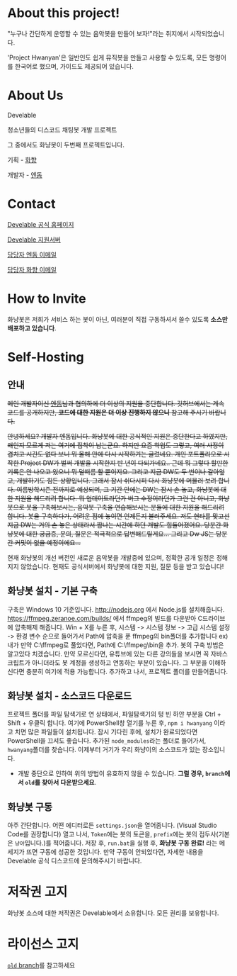 # About this project!

"누구나 간단하게 운영할 수 있는 음악봇을 만들어 보자!"라는 취지에서 시작되었습니다.

'Project Hwanyan'은 일반인도 쉽게 뮤직봇을 만들고 사용할 수 있도록, 모든 명령어를 한국어로 했으며, 가이드도 제공되어 있습니다.

# About Us

Develable

청소년들의 디스코드 채팅봇 개발 프로젝트

그 중에서도 화냥봇이 두번째 프로젝트입니다.

기획 - [화향](https://hwahyang.space)

개발자 - [엔돔](http://endom.kro.kr)

# Contact

[Develable 공식 홈페이지](https://develable.xyz)

[Develable 지원서버](https://invite.gg/Develable)

[담당자 엔돔 이메일](mailto:dyyeom1@naver.com)

[담당자 화향 이메일](mailto:hwahyang@develable.xyz)

# How to Invite

화냥봇은 저희가 서비스 하는 봇이 아닌, 여러분이 직접 구동하셔서 쓸수 있도록 **소스만 배포하고 있습니다**.

# Self-Hosting

## 안내

~~메인 개발자이신 [엔돔](http://endom.kro.kr)님과 협의하에 더 이상의 지원을 중단합니다.
깃허브에서는 계속 코드를 공개하지만, **코드에 대한 지원은 더 이상 진행하지 않으니** 참고해 주시기 바랍니다.~~

~~안녕하세요? 개발자 엔돔입니다. 화냥봇에 대한 공식적인 지원은 중단한다고 하였지만, 왜인지 모르게 저는 여기에 집착이 남는군요.
하지만 요즘 학업도 그렇고, 여러 사정이 겹치고 시간도 없다 보니 뭐 올해 안에 다시 시작하기는 글렀네요.
개인 포트폴리오로 시작한 Project DW가 벌써 개발을 시작한지 반 년이 다되가네요..
근데 뭐 그렇다 할만한 기록은 안 나오고 있으니 뭐 덜떠름 할 뿐이지요.
그리고 지금 DW도 두 번이나 갈아엎고, 개발하기도 힘든 상황입니다. 그래서 잠시 쉬다시피 다시 화냥봇에 머물러 보려 합니다.
여름방학시즌 전까지로 예상되며, 그 기간 안에는 DW는 잠시 손 놓고, 화냥봇에 대한 지원을 해드리려 합니다.
뭐 업데이트라던가 버그 수정이라던가 그런 건 아니고, 화냥봇으로 봇을 구축해보시는, 음악봇 구축을 연습해보시는 분들에 대한 지원을 해드리려 합니다.
봇을 구축하다가, 어려운 점에 놓이면 언제든지 불러주세요. 저도 현타를 맞고선 지금 DW는 거의 손 놓은 상태라서 짬나는 시간에 하던 개발도 힘들어졌어요.
당분간 화냥봇에 대한 궁금증, 문의, 질문은 적극적으로 답변해드릴게요...
그리고 Dw JS는 당분간 커밋이 없을 예정이에요...~~

현재 화냥봇의 개선 버전인 새로운 음악봇을 개발중에 있으며, 정확한 공개 일정은 정해지지 않았습니다.
현재도 공식서버에서 화냥봇에 대한 지원, 질문 등을 받고 있습니다! 

## 화냥봇 설치 - 기본 구축

구축은 Windows 10 기준입니다.
http://nodejs.org 에서 Node.js를 설치해줍니다.
https://ffmpeg.zeranoe.com/builds/ 에서 ffmpeg의 빌드를 다운받아 C드라이브에 압축해제 해줍니다.
Win + X를 누른 후, 시스템 -> 시스템 정보 -> 고급 시스템 설정 -> 환경 변수 순으로 들어가서
Path에 압축을 푼 ffmpeg의 bin폴더를 추가합니다
ex) 내가 만약 C:\ffmpeg로 풀었다면, Path에 C:\ffmpeg\bin을 추가.
봇의 구축 방법은 알고있다 치겠습니다. 
만약 모르신다면, 유튜브에 있는 다른 강의들을 보시면 꼭 자바스크립트가 아니더라도 봇 계정을 생성하고 연동하는 부분이 있습니다.
그 부분을 이해하신다면 충분히 여기에 적용 가능합니다.
추가하고 나서, 프로젝트 폴더를 만들어줍니다.

## 화냥봇 설치 - 소스코드 다운로드

프로젝트 폴더를 파일 탐색기로 연 상태에서, 파일탐색기의 텅 빈 하얀 부분을 Ctrl + Shift + 우클릭 합니다.
여기에 PowerShell창 열기를 누른 후, `npm i hwanyang` 이라고 치면 많은 파일들이 설치됩니다.
잠시 기다린 후에, 설치가 완료되었다면 PowerShell을 끄셔도 좋습니다.
추가된 `node_modules`라는 폴더로 들어가서, `hwanyang`폴더를 찾습니다.
이제부터 거기가 우리 화냥이의 소스코드가 있는 장소입니다.

- 개발 중단으로 인하여 위의 방법이 유효하지 않을 수 있습니다. **그럴 경우, `branch`에서 `old`를 찾아서 다운받으세요**.

## 화냥봇 구동

아주 간단합니다. 어떤 에디터로든 `settings.json`을 열어줍니다. (Visual Studio Code를 권장합니다)
열고 나서, `Token`에는 봇의 토큰을, `prefix`에는 봇의 접두사(기본은 `냥아`입니다.)를 적어줍니다.
저장 후, `run.bat`을 실행 후, **화냥봇 구동 완료!** 라는 메세지가 뜨면 구동에 성공한 것입니다.
만약 구동이 안되었다면, 자세한 내용을 Develable 공식 디스코드에 문의해주시기 바랍니다.

# 저작권 고지

화냥봇 소스에 대한 저작권은 Develable에서 소유합니다. 모든 권리를 보유합니다.

# 라이선스 고지

[`old` branch](https://github.com/develable/Musicbot_Hwanyan_Discord/blob/old/LICENSE)를 참고하세요
